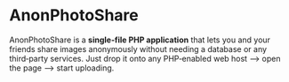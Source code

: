 # AnonPhotoShare
AnonPhotoShare is a **single‑file PHP application** that lets you and your friends share images anonymously without needing a database or any third‑party services.   Just drop it onto any PHP‑enabled web host ⟶ open the page ⟶ start uploading.
